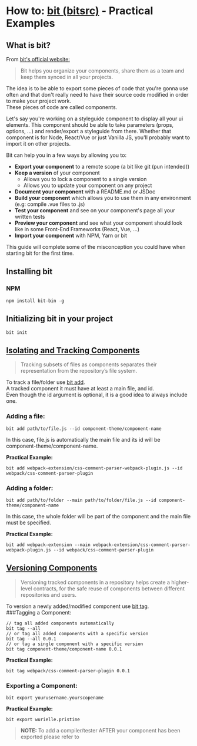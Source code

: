# How to: [bit  (bitsrc)](https://bitsrc.io/) - Practical Examples
## What is bit?
From [bit's official website:](https://bitsrc.io/)
>Bit helps you organize your components, share them as a team and keep them synced in all your projects.

The idea is to be able to export some pieces of code that you're gonna use often and that don't really need to have their source code modified in order to make your project work.  
These pieces of code are called components.

Let's say you're working on a styleguide component to display all your ui elements. This component should be able to take parameters (props, options, ...) and render/export a styleguide from there. 
Whether that component is for Node, React/Vue or just Vanilla JS, you'll probably want to import it on other projects.
  
Bit can help you in a few ways by allowing you to:  
* **Export your component** to a remote scope (a bit like git (pun intended))
* **Keep a version** of your component 
    * Allows you to lock a component to a single version
    * Allows you to update your component on any project
* **Document your component** with a README.md or JSDoc
* **Build your component** which allows you to use them in any environment (e.g: compile .vue files to .js)
* **Test your component** and see on your component's page all your written tests
* **Preview your component** and see what your component should look like in some Front-End Frameworks (React, Vue, ...)
* **Import your component** with NPM, Yarn or bit

This guide will complete some of the misconception you could have when starting bit for the first time.

## Installing bit
### NPM
```console
npm install bit-bin -g
```

## Initializing bit in your project
```console
bit init
```
## [Isolating and Tracking Components](https://docs.bitsrc.io/docs/isolating-and-tracking-components.html)
>Tracking subsets of files as components separates their representation from the repository’s file system.

To track a file/folder use [bit add](https://docs.bitsrc.io/docs/cli-add.html).  
A tracked component it must have at least a main file, and id.  
Even though the id argument is optional, it is a good idea to always include one.

### Adding a file:
```console
bit add path/to/file.js --id component-theme/component-name
```
In this case, file.js is automatically the main file and its id will be component-theme/component-name.  

**Practical Example:**
```console
bit add webpack-extension/css-comment-parser-webpack-plugin.js --id webpack/css-comment-parser-plugin
```

### Adding a folder:
```console
bit add path/to/folder --main path/to/folder/file.js --id component-theme/component-name
```
In this case, the whole folder will be part of the component and the main file must be specified.  

**Practical Example:**
```console
bit add webpack-extension --main webpack-extension/css-comment-parser-webpack-plugin.js --id webpack/css-comment-parser-plugin
```

## [Versioning Components](https://docs.bitsrc.io/docs/versioning-tracked-components.html)
>Versioning tracked components in a repository helps create a higher-level contracts, for the safe reuse of components between different repositories and users.

To version a newly added/modified component use [bit tag](https://docs.bitsrc.io/docs/cli-tag.html).  
###Tagging a Component:
```console
// tag all added components automatically
bit tag --all
// or tag all added components with a specific version
bit tag --all 0.0.1
// or tag a single component with a specific version
bit tag component-theme/component-name 0.0.1
```
**Practical Example:**
```console
bit tag webpack/css-comment-parser-plugin 0.0.1
```
### Exporting a Component:
```console
bit export yourusername.yourscopename
```
**Practical Example:**
```console
bit export wurielle.pristine
```
>**NOTE:** To add a compiler/tester AFTER your component has been exported please refer to
